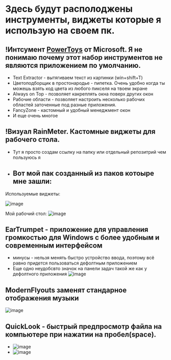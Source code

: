 # Здесь будут располоджены инструменты, виджеты которые я использую на своем пк. 

## !Интсумент [PowerToys](https://github.com/microsoft/PowerToys/releases/tag/v0.91.1) от Microsoft. Я не понимаю почему этот набор инструментов  не являются приложением по умолчанию. 
 - Text Extractor - вытягиваем текст из картинки (win+shift+T)
 - Цветоподборщик в простонародье - пипетка. Очень удобно когда ты можешь взять код цвета из любого пикселя на твоем экране
 - Always on Top -  позволяет какреплять окна поверх других окон
 - Рабочие области - позволяет настроить несколько рабочих областей заточенные под разные приложения.
 - FancyZone - кастомный и удобный менеджмент окон
 - И еще очень многое

## !Визуал RainMeter. Кастомные виджеты для рабочего стола. 
- Тут я просто создам ссылку на папку или отдельный репозитрий чем пользуюсь я
- Вот мой пак созданный из паков котоыре мне зашли:
   -  
Используемые виджеты:
  
![image](https://github.com/user-attachments/assets/df9e9244-5e06-4589-90c2-1488cff80d69)

Мой рабочий стол:
![image](https://github.com/user-attachments/assets/3434302e-3fc7-4aeb-83c0-1fd9b3b12c55)



## EarTrumpet - приложение для управления громкостью для Windows c более удобным и современным интерфейсом 
- минусы - нельзя менять быстро устройство ввода, поэтому всё равно придется пользоваться дефолтным приложением
- Еще одно неудобсвто значок на панели задач такой же как у дефолтного приложения ![image](https://github.com/user-attachments/assets/c92dc901-b85a-424c-933c-5e0271319ec0)

## ModernFlyouts заменят стандарное отображения музыки 
![image](https://github.com/user-attachments/assets/293aece7-7637-42b6-8e16-8bf85cb3aa3b)

## QuickLook - быстрый предпросмотр файла на компьютере при нажатии на пробел(space).
- ![image](https://github.com/user-attachments/assets/526cbbdf-3522-4f5b-adb2-acedc0a4f501)
- ![image](https://github.com/user-attachments/assets/f6e8ff88-cbf9-4ef4-95fd-07e3615a229e)

